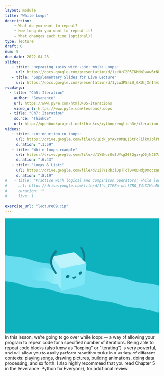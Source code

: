 ```yaml
---
layout: module
title: "While Loops"
description:
    - What do you want to repeat?
    - How long do you want to repeat it?
    - What changes each time (optional)?
type: lecture
draft: 0
num: 9
due_date: 2022-04-28
slides: 
   - title: "Repeating Tasks with Code: While Loops"
     url: https://docs.google.com/presentation/d/1ze0rC2P5IKMNoJwaw6rNL0AyFa0xC4Hj/edit?usp=sharing&ouid=117551212520532352302&rtpof=true&sd=true
   - title: "Supplementary Slides for Live Lecture"
     url: https://docs.google.com/presentation/d/1yzw3PSaiU_0XUsjXnI4v34SQ5byr6UpQ/edit?usp=sharing&ouid=117551212520532352302&rtpof=true&sd=true
readings:
  - title: "Ch5: Iteration"
    author: "Severance"
    url: https://www.py4e.com/html3/05-iterations
    video_url: https://www.py4e.com/lessons/loops
  - title: "Ch7: Iteration"
    source: "ThinkCS"
    url: http://openbookproject.net/thinkcs/python/english3e/iteration.html
videos:
   - title: "Introduction to loops"
     url: https://drive.google.com/file/d/1Dzk_pYAxr0MQL15tPoFilkmJblPMfOiq/view?usp=sharing
     duration: "11:59"
   - title: "While loops example"
     url: https://drive.google.com/file/d/1YNNus8o5UYsgZ6f2gzrgD3jN267J9yWW/view?usp=sharing
     duration: "16:43"
   - title: "Loops & Lists"
     url: https://drive.google.com/file/d/1ijYIRb3iDpTTcl0v0DHdg0moczamzYqN/view?usp=sharing
     duration: "18:19"
#   - title: "Practice with logical and comparison operators; while loops"
#     url: https://drive.google.com/file/d/1fv_YTPEn-ofrf7RO_T4zXIMcaMFe1HhL/view?usp=sharing
#     duration: ""
#     live: 1

exercise_url: "lecture09.zip"
---
```


<img class="module-image" src="/assets/images/lectures/loops.gif" /> In this lesson, we’re going to go over while loops -- a way of allowing your program to repeat code for a specified number of iterations. Being able to repeat code blocks (also know as "looping" or "iterating") is very powerful, and will allow you to easily perform repetitive tasks in a variety of different contexts: playing songs, drawing pictures, building animations, doing data processing, and so forth. I also highly recommend that you read Chapter 5 in the Severance (Python for Everyone), for additional review.

